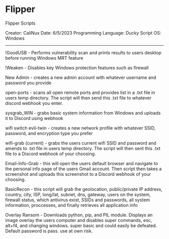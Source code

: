 # Flipper
Flipper Scripts

Creator: CaliNux
Date: 6/5/2023
Programming Language: Ducky Script
OS: Windows

_______________________________________________________________

!GoodUSB - Performs vulnerability scan and prints results to users desktop before running Windows MRT feature

!Weaken - Disables key Windows protection features such as firewall

New Admin - creates a new admin account with whatever username and password you provide

open-ports - scans all open remote ports and provides list in a .txt file in users temp directory. The script will then send this .txt file to whatever discord webhook you enter.

sysgrab_WIN - grabs basic system information from Windows and uploads it to Discord using webhook

wifi switch evil-twin - creates a new network profile with whatever SSID, password, and encryption type you prefer

wifi-grab (current) - grabs the users current wifi SSID and password and amends to .txt file in users temp directory. The script will then sent this .txt file to a Discord webhook of your choosing.

Email-Info-Grab - this will open the users default browser and navigate to the personal info page of the users Gmail account. Then script then takes a screenshot and uploads this screenshot to a Discord webhook of your choosing.

BasicRecon - this script will grab the geolocation, public/private IP address, country, city, ISP, long/lat, subnet, dns, gateway, users on the system, firewall status, which antivirus exist, SSIDs and passwords, all system information, proccesses, and finally retrieves all application info

Overlay Ransom - Downloads python, pip, and PIL module. Displays an image overlay the users computer and disables super commands, esc, alt+f4, and changing windows. super basic and could easily be defeated. Default password is pass. use at own risk.

